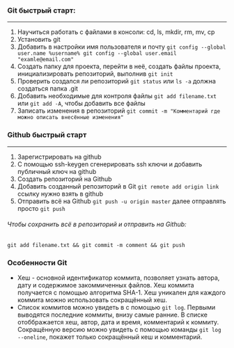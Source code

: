 ### Git быстрый старт:  
---
1. Научиться работать с файлами в консоли: cd, ls, mkdir, rm, mv, cp
2. Установить git
3. Добавить в настройки имя пользователя и почту ```git config --global user.name %username% git config --global user.email "examle@email.com"```
4. Создать папку для проекта, перейти в неё, создать файлы проекта, инициализировать репозиторий, выполнив ```git init```  
5. Проверить создался ли репозиторий ```git status``` или ```ls -a``` должна создаться папка .git
6. Добавить необходимые для контроля  файлы ```git add filename.txt``` или ```git add -A```, чтобы добавить все файлы
7. Записать изменения в репозиторий ```git commit -m "Комментарий где можно описать внесённые изменения"```  
### Github быстрый старт
---
1. Зарегистрировать на github
2. С помощью ssh-keygen сгенерировать ssh ключи и добавить публичный ключ на github
3. Создать репозиторий на Github
4. Добавить созданный репозиторий в Git ```git remote add origin link``` ссылку нужно взять в github
5. Отправить всё на Github ```git push -u origin master``` далее отправлять просто ```git push```
###### Чтобы сохранить всё в репозиторий и отправить на Github:
```git add filename.txt && git commit -m comment && git push```  
### Особенности Git
- Хеш - основной идентификатор коммита, позволяет узнать автора, дату и содержимое закоммиченных файлов. Хеш коммита получается с помощью алгоритма SHA-1. Хеш уникален для каждого коммита
можно использовать сокращённый хеш.
- Список коммитов можно увидеть в с помощью ```git log```. Первыми выводятся последние коммиты, внизу самые ранние. В списке отоббражается хеш, автор, дата и время, комментарий к коммиту.
Сокращённую версию можно увидеть с помощью команды ```git log --oneline```, покажет только сокращённый кеш и комментарий.